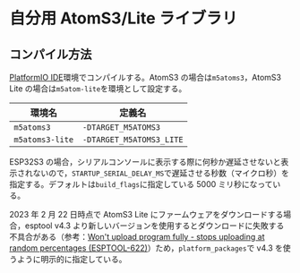 # 自分用 AtomS3/Lite ライブラリ

## コンパイル方法

[PlatformIO IDE](https://platformio.org/platformio-ide)環境でコンパイルする。AtomS3 の場合は`m5atoms3`，AtomS3 Lite の場合は`m5atom-lite`を環境として設定する。

| 環境名          | 定義名                   |
| --------------- | ------------------------ |
| `m5atoms3`      | `-DTARGET_M5ATOMS3`      |
| `m5atoms3-lite` | `-DTARGET_M5ATOMS3_LITE` |

ESP32S3 の場合，シリアルコンソールに表示する際に何秒か遅延させないと表示されないので，`STARTUP_SERIAL_DELAY_MS`で遅延させる秒数（マイクロ秒）を指定する。デフォルトは`build_flags`に指定している 5000 ミリ秒になっている。

2023 年 2 月 22 日時点で AtomS3 Lite にファームウェアをダウンロードする場合，esptool v4.3 より新しいバージョンを使用するとダウンロードに失敗する不具合がある（参考：[Won't upload program fully - stops uploading at random percentages (ESPTOOL-622)](https://github.com/espressif/esptool/issues/842)）ため，`platform_packages`で v4.3 を使うように明示的に指定している。
